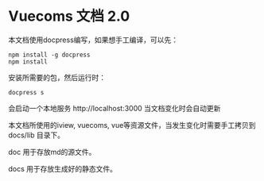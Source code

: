 Vuecoms 文档 2.0
=================

本文档使用docpress编写，如果想手工编译，可以先：

```
npm install -g docpress
npm install
```

安装所需要的包，然后运行时：

```
docpress s
```

会启动一个本地服务 http://localhost:3000 当文档变化时会自动更新

本文档所使用的iview, vuecoms, vue等资源文件，当发生变化时需要手工拷贝到 docs/lib 目录下。

doc 用于存放md的源文件。

docs 用于存放生成好的静态文件。
